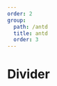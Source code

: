 ```yaml
---
order: 2
group:
  path: /antd
  title: antd
  order: 3
---
```


# Divider

<code src="./_demo.tsx"
  title='测试antd中媒体组件Divider'
  desc='使用自动配置查看效果'
  defaultShowCode=true
/>
